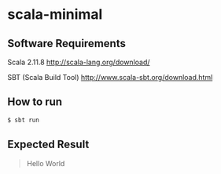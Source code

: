 # scala-minimal

## Software Requirements

Scala 2.11.8
http://scala-lang.org/download/

SBT (Scala Build Tool)
http://www.scala-sbt.org/download.html

## How to run

```sh
$ sbt run
```
## Expected Result

> Hello World

